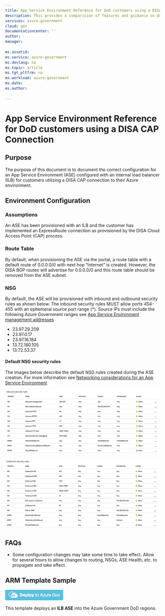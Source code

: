 ```yaml
---
title: App Service Environment Reference for DoD customers using a DISA CAP Connection
description: This provides a comparision of features and guidance on developing applications for Azure Government
services: azure-government
cloud: gov
documentationcenter: ''
author: 
manager: 

ms.assetid: 
ms.service: azure-government
ms.devlang: na
ms.topic: article
ms.tgt_pltfrm: na
ms.workload: azure-government
ms.date: 
ms.author: 

---
```


# App Service Environment Reference for DoD customers using a DISA CAP Connection

## Purpose

The purpose of this document is to document the correct configuration for an App Service Environment (ASE) configured with an internal load balancer (ILB) for customers utilizing a DISA CAP connection to their Azure environment.

## Environment Configuration

### Assumptions

An ASE has been provisioned with an ILB and the customer has implemented an ExpressRoute connection as provisioned by the DISA Cloud Access Point (CAP) process.

### Route Table

By default, when provisioning the ASE via the portal, a route table with a default route of 0.0.0.0/0 with next hop “Internet” is created.  However, the DISA BGP routes will advertise for 0.0.0.0/0 and this route table should be removed from the ASE subnet.

### NSG

By default, the ASE will be provisioned with inbound and outbound security rules as shown below.  The inbound security rules MUST allow ports 454-455 with an ephemeral source port range (*).  Source IPs must include the following Azure Government ranges see [App Service Environment management addresses](../app-service/environment/management-addresses
)

* 23.97.29.209
* 23.97.0.17
* 23.97.16.184
* 13.72.180.105
* 13.72.53.37

#### Default NSG security rules

The images below describe the default NSG rules created during the ASE creation.  For more information see [Networking considerations for an App Service Environment](../app-service/environment/network-info#network-security-groups)

![Default inbound NSG security rules for an ILB ASE](media/documentation-government-ase-disacap-inbound-route-table.png)

![Default outbound NSG security rules for an ILB ASE](media/documentation-government-ase-disacap-outbound-route-table.png)

## FAQs

* Some configuration changes may take some time to take effect.  Allow for several hours to allow changes to routing, NSGs, ASE Health, etc. to propagate and take effect.

## ARM Template Sample
<a href="https://portal.azure.us/#create/Microsoft.Template/uri/https%3A%2F%2Fraw.githubusercontent.com%2Fmasonch%2Fazure-ilb-ase-azuregov%2Fmaster%2Fazuredeploy.json" target="_blank">
<img src="https://raw.githubusercontent.com/Azure/azure-quickstart-templates/master/1-CONTRIBUTION-GUIDE/images/deploytoazuregov.png"/>
</a>

This template deploys an **ILB ASE** into the Azure Government DoD regions.